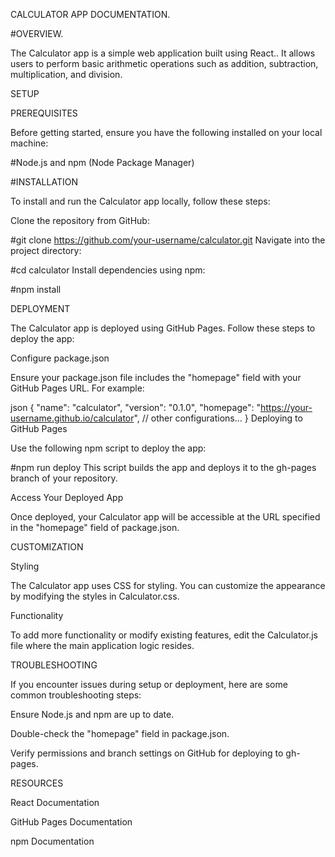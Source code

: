 CALCULATOR APP DOCUMENTATION.




#OVERVIEW.



The Calculator app is a simple web application built using React.. It allows users to perform basic arithmetic operations such as addition, subtraction, multiplication, and division.

SETUP

PREREQUISITES


Before getting started, ensure you have the following installed on your local machine:


#Node.js and npm (Node Package Manager)


#INSTALLATION


To install and run the Calculator app locally, follow these steps:

Clone the repository from GitHub:

#git clone https://github.com/your-username/calculator.git
Navigate into the project directory:

#cd calculator
Install dependencies using npm:

#npm install

DEPLOYMENT


The Calculator app is deployed using GitHub Pages. Follow these steps to deploy the app:

Configure package.json

Ensure your package.json file includes the "homepage" field with your GitHub Pages URL. For example:

json
{
  "name": "calculator",
  "version": "0.1.0",
  "homepage": "https://your-username.github.io/calculator",
  // other configurations...
}
Deploying to GitHub Pages

Use the following npm script to deploy the app:

#npm run deploy
This script builds the app and deploys it to the gh-pages branch of your repository.

Access Your Deployed App

Once deployed, your Calculator app will be accessible at the URL specified in the "homepage" field of package.json.

CUSTOMIZATION



Styling

The Calculator app uses CSS for styling. You can customize the appearance by modifying the styles in Calculator.css.


Functionality

To add more functionality or modify existing features, edit the Calculator.js file where the main application logic resides.



TROUBLESHOOTING


If you encounter issues during setup or deployment, here are some common troubleshooting steps:

Ensure Node.js and npm are up to date.

Double-check the "homepage" field in package.json.

Verify permissions and branch settings on GitHub for deploying to gh-pages.

RESOURCES


React Documentation

GitHub Pages Documentation

npm Documentation
